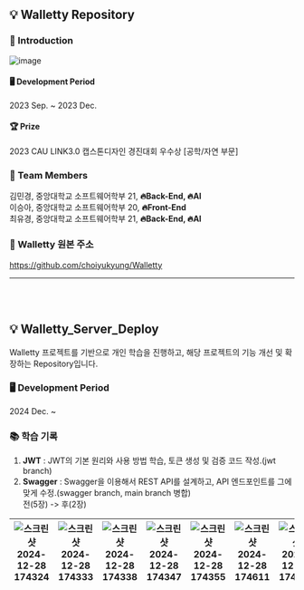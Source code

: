 ## 💡 Walletty Repository
### 📌 Introduction
![image](https://github.com/choiyukyung/Capstone1_class7_team4/assets/80468377/dc97daeb-a7d0-4205-a781-5b77604d78da)
#### 🖥 Development Period
2023 Sep. ~ 2023 Dec.
#### 🏆 Prize
2023 CAU LINK3.0 캡스톤디자인 경진대회 우수상 [공학/자연 부문]
### 📌 Team Members
김민경, 중앙대학교 소프트웨어학부 21, **🔥Back-End, 🔥AI** </br>
이승아, 중앙대학교 소프트웨어학부 20, **🔥Front-End** </br>
최유경, 중앙대학교 소프트웨어학부 21, **🔥Back-End, 🔥AI** </br>
### 📌 Walletty 원본 주소
https://github.com/choiyukyung/Walletty 

*****
</br></br>

## 💡 Walletty_Server_Deploy
Walletty 프로젝트를 기반으로 개인 학습을 진행하고, 해당 프로젝트의 기능 개선 및 확장하는 Repository입니다.
### 🖥 Development Period
2024 Dec. ~
### 📚 학습 기록
1. **JWT** : JWT의 기본 원리와 사용 방법 학습, 토큰 생성 및 검증 코드 작성.(jwt branch)
2. **Swagger** : Swagger을 이용해서 REST API를 설계하고, API 엔드포인트를 그에 맞게 수정.(swagger branch, main branch 병합)</br>
전(5장) -> 후(2장)

![스크린샷 2024-12-28 174324](https://github.com/user-attachments/assets/5586afec-c081-487a-b23f-737d22dfb7e3) | ![스크린샷 2024-12-28 174333](https://github.com/user-attachments/assets/ce484295-88a0-4553-8368-8dc8dc21ff0b) | ![스크린샷 2024-12-28 174338](https://github.com/user-attachments/assets/57ad4a96-0527-4e87-a3a1-8f975a87b465) | ![스크린샷 2024-12-28 174347](https://github.com/user-attachments/assets/61e15548-0ba7-4538-aa7c-046c8fef74aa) | ![스크린샷 2024-12-28 174355](https://github.com/user-attachments/assets/e4a2c618-e8d5-42c1-8efc-df04c5d80e35) | ![스크린샷 2024-12-28 174611](https://github.com/user-attachments/assets/371ceabe-76dd-46d3-92e1-a28a0c1892a2) | ![스크린샷 2024-12-28 174619](https://github.com/user-attachments/assets/d769b911-8111-4aaa-b222-db39a758503a)
--- | --- | --- | --- | --- | --- | --- |



